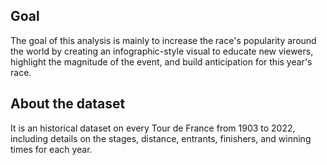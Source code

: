 
##  Goal
The goal of this analysis is mainly to increase the race's popularity around the world by creating an infographic-style visual to educate new viewers, highlight the magnitude of the event, and build anticipation for this year's race.


##  About the dataset
It is an historical dataset on every Tour de France from 1903 to 2022, including details on the stages, distance, entrants, finishers, and winning times for each year.
